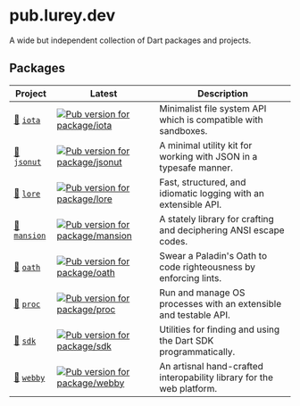 # pub.lurey.dev

A wide but independent collection of Dart packages and projects.

## Packages

<!-- #region(PACKAGE_TABLE) -->

Project | Latest  | Description
------- | ------- | -----------
[🔖](./packages/iota/CHANGELOG.md) [`iota`](./packages/iota) | [![Pub version for package/iota](https://img.shields.io/pub/v/iota?label=%20&color=007ec6)](https://pub.dev/packages/iota) | Minimalist file system API which is compatible with sandboxes.
[🔖](./packages/jsonut/CHANGELOG.md) [`jsonut`](./packages/jsonut) | [![Pub version for package/jsonut](https://img.shields.io/pub/v/jsonut?label=%20&color=007ec6)](https://pub.dev/packages/jsonut) | A minimal utility kit for working with JSON in a typesafe manner.
[🔖](./packages/lore/CHANGELOG.md) [`lore`](./packages/lore) | [![Pub version for package/lore](https://img.shields.io/pub/v/lore?label=%20&color=007ec6)](https://pub.dev/packages/lore) | Fast, structured, and idiomatic logging with an extensible API.
[🔖](./packages/mansion/CHANGELOG.md) [`mansion`](./packages/mansion) | [![Pub version for package/mansion](https://img.shields.io/pub/v/mansion?label=%20&color=007ec6)](https://pub.dev/packages/mansion) | A stately library for crafting and deciphering ANSI escape codes.
[🔖](./packages/oath/CHANGELOG.md) [`oath`](./packages/oath) | [![Pub version for package/oath](https://img.shields.io/pub/v/oath?label=%20&color=007ec6)](https://pub.dev/packages/oath) | Swear a Paladin's Oath to code righteousness by enforcing lints.
[🔖](./packages/proc/CHANGELOG.md) [`proc`](./packages/proc) | [![Pub version for package/proc](https://img.shields.io/pub/v/proc?label=%20&color=007ec6)](https://pub.dev/packages/proc) | Run and manage OS processes with an extensible and testable API.
[🔖](./packages/sdk/CHANGELOG.md) [`sdk`](./packages/sdk) | [![Pub version for package/sdk](https://img.shields.io/pub/v/sdk?label=%20&color=007ec6)](https://pub.dev/packages/sdk) | Utilities for finding and using the Dart SDK programmatically.
[🔖](./packages/webby/CHANGELOG.md) [`webby`](./packages/webby) | [![Pub version for package/webby](https://img.shields.io/pub/v/webby?label=%20&color=007ec6)](https://pub.dev/packages/webby) | An artisnal hand-crafted interopability library for the web platform.

<!-- #endregion -->
